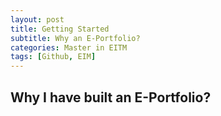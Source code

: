 ```yaml
---
layout: post
title: Getting Started
subtitle: Why an E-Portfolio?
categories: Master in EITM
tags: [Github, EIM]
---
```


## Why I have built an E-Portfolio? ##
